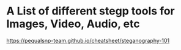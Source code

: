 # A List of different stegp tools for Images, Video, Audio, etc
https://pequalsnp-team.github.io/cheatsheet/steganography-101
